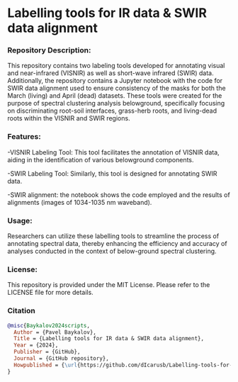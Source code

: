 # Labelling tools for IR data & SWIR data alignment 
### Repository Description:

This repository contains two labeling tools developed for annotating visual and near-infrared (VISNIR) as well as short-wave infrared (SWIR) data. Additionally, the repository contains a Jupyter notebook with the code for SWIR data alignment used to ensure consistency of the masks for both the March (living) and April (dead) datasets. These tools were created for the purpose of spectral clustering analysis belowground, specifically focusing on discriminating root-soil interfaces, grass-herb roots, and living-dead roots within the VISNIR and SWIR regions.


### Features:

-VISNIR Labeling Tool: This tool facilitates the annotation of VISNIR data, aiding in the identification of various belowground components.

-SWIR Labeling Tool: Similarly, this tool is designed for annotating SWIR data.

-SWIR alignment: the notebook shows the code employed and the results of alignments (images of 1034-1035 nm waveband).

### Usage:

Researchers can utilize these labelling tools to streamline the process of annotating spectral data, thereby enhancing the efficiency and accuracy of analyses conducted in the context of below-ground spectral clustering.

### License:

This repository is provided under the MIT License. Please refer to the LICENSE file for more details.

### Citation

```bibtex
@misc{Baykalov2024scripts,
  Author = {Pavel Baykalov},
  Title = {Labelling tools for IR data & SWIR data alignment},
  Year = {2024},
  Publisher = {GitHub},
  Journal = {GitHub repository},
  Howpublished = {\url{https://github.com/dIcarusb/Labelling-tools-for-IR-data/tree/main}}
}
```
